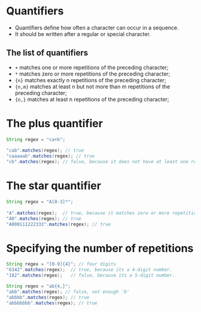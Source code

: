 # Quantifiers

* Quantifiers define how often a character can occur in a sequence.
* It should be written after a regular or special character.

## The list of quantifiers

* `+` matches one or more repetitions of the preceding character;
* `*` matches zero or more repetitions of the preceding character;
* `{n}` matches exactly n repetitions of the preceding character;
* `{n,m}` matches at least n but not more than m repetitions of the preceding character;
* `{n,}` matches at least n repetitions of the preceding character;

# The plus quantifier

```java
String regex = "ca+b";
 
"cab".matches(regex); // true
"caaaaab".matches(regex); // true
"cb".matches(regex); // false, because it does not have at least one repetition of 'a'
```

# The star quantifier

```java
String regex = "A[0-3]*";
 
"A".matches(regex);  // true, because it matches zero or more repetitions
"A0".matches(regex); // true
"A000111222333".matches(regex); // true
```

# Specifying the number of repetitions

```java
String regex = "[0-9]{4}"; // four digits
"6342".matches(regex);  // true, because its a 4-digit number.
"182".matches(regex);   // false, because its a 5-digit number.

String regex = "ab{4,}";
"abb".matches(regex); // false, not enough 'b'
"abbbb".matches(regex); // true
"abbbbbbb".matches(regex); // true
```

